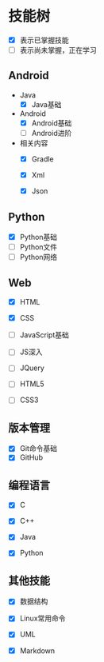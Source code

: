 # 技能树

* [x] 表示已掌握技能
* [ ] 表示尚未掌握，正在学习

## Android

* Java
  * [x] Java基础
* Android
  * [x] Android基础 
  * [ ] Android进阶
* 相关内容  
  * [x] Gradle
  * [x] Xml
  * [x] Json


## Python

* [x] Python基础
* [ ] Python文件
* [ ] Python网络

## Web

* [x] HTML
* [x] CSS
* [ ] JavaScript基础
* [ ] JS深入
* [ ] JQuery
* [ ] HTML5
* [ ] CSS3


## 版本管理

* [x] Git命令基础
* [x] GitHub

## 编程语言

* [x] C
* [x] C++
* [x] Java
* [x] Python


## 其他技能

* [x] 数据结构
* [x] Linux常用命令
* [x] UML
* [x] Markdown







